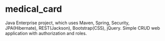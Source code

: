 # medical_card
Java Enterprise project, which uses Maven, Spring, Security, JPA(Hibernate), REST(Jackson), Bootstrap(CSS), jQuery. Simple CRUD web application with authorization and roles.
